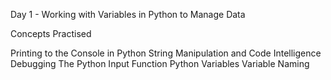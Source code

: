 Day 1 - Working with Variables in Python to Manage Data

Concepts Practised

Printing to the Console in Python
String Manipulation and Code Intelligence
Debugging
The Python Input Function
Python Variables
Variable Naming
